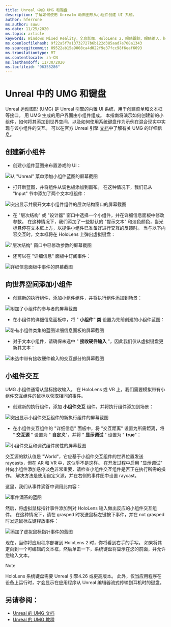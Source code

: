 ```yaml
---
title: Unreal 中的 UMG 和键盘
description: 了解如何使用 Unrealm 动画图形从小组件创建 UI 系统。
author: hferrone
ms.author: suwu
ms.date: 11/25/2020
ms.topic: article
keywords: Windows Mixed Reality，全息影像，HoloLens 2，眼睛跟踪，眼睛输入，head 装显示，Unreal 引擎，混合现实耳机，windows Mixed Reality 耳机，虚拟现实耳机，小组件，UI，UMG，Unreal 运动图形，Unreal 引擎，UE，UE4
ms.openlocfilehash: 9f22a5f7a13732727b6b122d385aad7e708a1343
ms.sourcegitcommit: 09522ab15a9008ca4d022f9e37fcc98f6eaf6093
ms.translationtype: MT
ms.contentlocale: zh-CN
ms.lasthandoff: 11/30/2020
ms.locfileid: "96355286"
---
```

# <a name="umg-and-keyboard-in-unreal"></a>Unreal 中的 UMG 和键盘

Unreal 运动图形 (UMG) 是 Unreal 引擎的内置 UI 系统，用于创建菜单和文本框等接口。 用 UMG 生成的用户界面由小组件组成。 本指南将演示如何创建新的小组件，如何将其添加到世界空间，以及如何使用系统键盘作为示例在混合现实中实现与该小组件的交互。 可以在官方 Unreal 引擎 [文档](https://docs.unrealengine.com/en-US/Engine/UMG/index.html)中了解有关 UMG 的详细信息。 

## <a name="create-a-new-widget"></a>创建新小组件

- 创建小组件蓝图来布置游戏的 UI：

![从 "Unreal" 菜单添加小组件蓝图的屏幕截图](images/unreal-umg-img-01.png)

- 打开新蓝图，并将组件从调色板添加到画布。  在这种情况下，我们已从 "Input" 节中添加了两个文本框组件：

![突出显示并展开文本小组件组件的层次结构窗口的屏幕截图](images/unreal-umg-img-02.png)

- 在 "层次结构" 或 "设计器" 窗口中选择一个小组件，并在详细信息面板中修改参数。  在这种情况下，我们添加了一些默认的 "提示文本" 和淡色颜色，当光标悬停在文本框上方，以提供小组件已准备好进行交互的反馈时。  当与以下内容交互时，文本框将在 HoloLens 上弹出虚拟键盘：

!["层次结构" 窗口中已修改参数的屏幕截图](images/unreal-umg-img-03.png)

- 还可以在 "详细信息" 面板中订阅事件：

![详细信息面板中事件的屏幕截图](images/unreal-umg-img-04.png)

## <a name="add-a-widget-to-world-space"></a>向世界空间添加小组件

- 创建新的执行组件，添加小组件组件，并将执行组件添加到场景：

![附加了小组件的参与者的屏幕截图](images/unreal-umg-img-05.png)

- 在小组件的详细信息面板中，将 " **小组件" 类** 设置为先前创建的小组件蓝图：

![带有小组件类集的蓝图详细信息面板的屏幕截图](images/unreal-umg-img-06.png)

- 对于文本小组件，请确保未选中 " **接收硬件输入** "，因此我们仅从虚拟键盘更新其文本：

![未选中带有接收硬件输入的交互部分的屏幕截图](images/unreal-umg-img-07.png)

## <a name="widget-interaction"></a>小组件交互

UMG 小组件通常从鼠标接收输入。  在 HoloLens 或 VR 上，我们需要模拟带有小组件交互组件的鼠标以获取相同的事件。

- 创建新的执行组件，添加 **小组件交互** 组件，并将执行组件添加到场景：

![突出显示小组件交互组件的新执行组件的屏幕截图](images/unreal-umg-img-08.png)

- 在小组件交互组件的 "详细信息" 面板中，将 "交互距离" 设置为所需距离，将 " **交互源** " 设置为 " **自定义**"，并将 " **显示调试** " 设置为 " **true**"：

![小组件交互和调试组件属性的屏幕截图](images/unreal-umg-img-09.png)

交互源的默认值是 "World"，它应基于小组件交互组件的世界位置发送 raycasts，但在 AR 和 VR 中，这似乎不是这样。  在开发过程中启用 "显示调试" 并向小组件添加悬停淡色非常重要，请检查小组件交互组件是否正在执行所需的操作。  解决方法是使用自定义源，并在右侧的事件图中设置 raycast。  

这里，我们从事件滴答中调用此内容：

![事件滴答的蓝图](images/unreal-umg-img-10.png)

然后，将虚拟鼠标指针事件添加到对 HoloLens 输入做出反应的小组件交互组件。  在这种情况下，请在 grasped 时发送鼠标左键按下事件，并在 not grasped 时发送鼠标左键释放事件：

![添加了虚拟鼠标指针事件的蓝图](images/unreal-umg-img-13.png)

现在，当你将应用程序部署到 HoloLens 2 时，你将看到右手的手写。 如果将其定向到一个可编辑的文本框，然后单击一下，系统键盘将显示在您的前面，并允许您输入文本。 
 
> [!NOTE]
> HoloLens 系统键盘需要 Unreal 引擎4.26 或更高版本。 此外，仅当应用程序在设备上运行时，才会显示在应用程序从 Unreal 编辑器流式传输到耳机时的键盘。

## <a name="see-also"></a>另请参阅：
* [Unreal 的 UMG 文档](https://docs.unrealengine.com/Engine/UMG/index.html)
* [Unreal 的 UMG 教程](https://docs.unrealengine.com/Programming/Tutorials/UMG/index.html)

